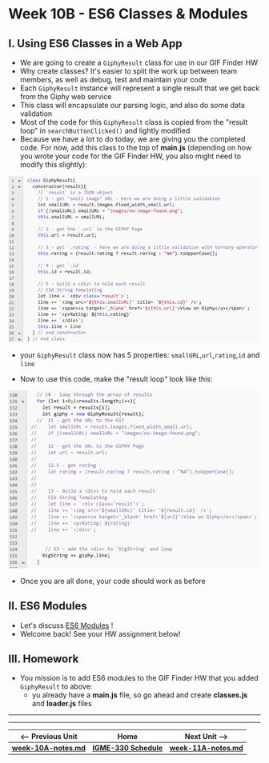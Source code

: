 # Week 10B - ES6 Classes & Modules

## I. Using ES6 Classes in a Web App

- We are going to create a `GiphyResult` class for use in our GIF Finder HW
- Why create classes? It's easier to split the work up between team members, as well as debug, test and maintain your code
- Each `GiphyResult` instance will represent a single result that we get back from the Giphy web service
- This class will encapsulate our parsing logic, and also do some data validation
- Most of the code for this `GiphyResult` class is copied from the "result loop" in `searchButtonClicked()` and lightly modified
- Because we have a lot to do today, we are giving you the completed code. For now, add this class to the top of **main.js** (depending on how you wrote your code for the GIF Finder HW, you also might need to modify this slightly):

![Screenshot](./_images/giphy-class-demo-1.png)

- your `GiphyResult` class now has 5 properties: `smallURL`,`url`,`rating`,`id` and `line`

- Now to use this code, make the "result loop" look like this: 

![Screenshot](./_images/giphy-class-demo-2.png)

- Once you are all done, your code should work as before

## II. ES6 Modules 

- Let's discuss [ES6 Modules](https://github.com/tonethar/IGME-330-Master/blob/master/notes/ES6-modules-1.md) !
- Welcome back! See your HW assignment below!

## III. Homework

- You mission is to add ES6 modules to the GIF Finder HW that you added `GiphyResult` to above:
  - yu already have a **main.js** file, so go ahead and create **classes.js** and **loader.js** files


<!--
## III. NodeJS
- How to set up NodeJS
- Consuming Web Services from a command-line Node.js app. See mycourses dropbox for the due dates:
  - [Node.js and Web Services - 1](https://github.com/tonethar/IGME-330-Master/blob/master/notes/node-and-web-services-1.md)
  - [Node.js and Web Services - 2](https://github.com/tonethar/IGME-330-Master/blob/master/notes/node-and-web-services-2.md)
-->


<hr><hr>

| <-- Previous Unit | Home | Next Unit -->
| --- | --- | --- 
| [**week-10A-notes.md**](week-10A-notes.md)     |  [**IGME-330 Schedule**](../schedule.md) | [**week-11A-notes.md**](week-11A-notes.md)
